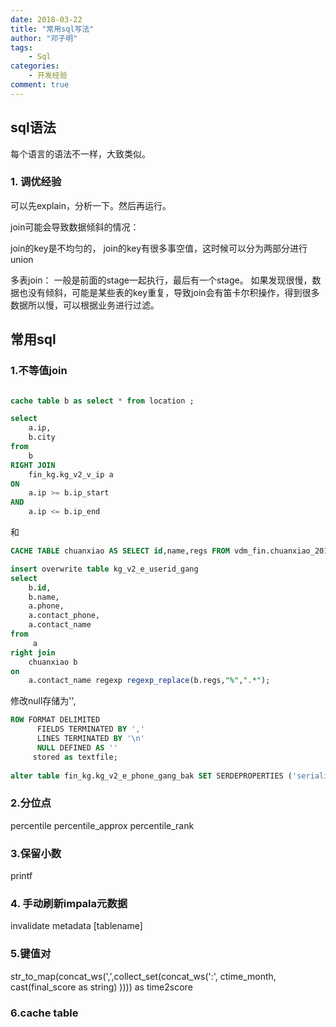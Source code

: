 ```yaml
---
date: 2018-03-22
title: "常用sql写法"
author: "邓子明"
tags:
    - Sql
categories:
    - 开发经验
comment: true
---
```


## sql语法
每个语言的语法不一样，大致类似。

### 1. 调优经验
可以先explain，分析一下。然后再运行。

join可能会导致数据倾斜的情况：

join的key是不均匀的，
join的key有很多事空值，这时候可以分为两部分进行union


多表join：
一般是前面的stage一起执行，最后有一个stage。
如果发现很慢，数据也没有倾斜，可能是某些表的key重复，导致join会有笛卡尔积操作，得到很多数据所以慢，可以根据业务进行过滤。


## 常用sql

### 1.不等值join

```sql

cache table b as select * from location ;

select
    a.ip,
    b.city
from
    b
RIGHT JOIN
    fin_kg.kg_v2_v_ip a
ON
    a.ip >= b.ip_start
AND
    a.ip <= b.ip_end

```

和

```sql
CACHE TABLE chuanxiao AS SELECT id,name,regs FROM vdm_fin.chuanxiao_20180417;

insert overwrite table kg_v2_e_userid_gang
select
    b.id,
    b.name,
    a.phone,
    a.contact_phone,
    a.contact_name
from
     a
right join
    chuanxiao b
on
    a.contact_name regexp regexp_replace(b.regs,"%",".*");
```

修改null存储为'',
```sql
ROW FORMAT DELIMITED
      FIELDS TERMINATED BY ','
      LINES TERMINATED BY '\n'
      NULL DEFINED AS ''
     stored as textfile;
     
alter table fin_kg.kg_v2_e_phone_gang_bak SET SERDEPROPERTIES ('serialization.null.format'=''); 
```
### 2.分位点

percentile
percentile_approx
percentile_rank

### 3.保留小数
printf

### 4. 手动刷新impala元数据
invalidate metadata [tablename]

### 5.键值对
str_to_map(concat_ws(',',collect_set(concat_ws(':', ctime_month, cast(final_score as string) )))) as time2score

### 6.cache table 
